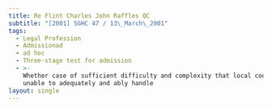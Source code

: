 ```yaml
---
title: Re Flint Charles John Raffles QC
subtitle: "[2001] SGHC 47 / 13\_March\_2001"
tags:
  - Legal Profession
  - Admissionad
  - ad hoc
  - Three-stage test for admission
  - >-
    Whether case of sufficient difficulty and complexity that local counsel
    unable to adequately and ably handle
layout: single
---
```


